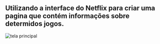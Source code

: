 <!-- ![GAME INFO](https://user-images.githubusercontent.com/68260255/138730167-b8295668-e1eb-49b4-a98a-f05b2385f297.png)<br/><br/> -->
## Utilizando a interface do Netflix para criar uma pagina que contém informações sobre determidos jogos.

![tela principal](https://user-images.githubusercontent.com/68260255/139312158-95939daf-b1ba-496d-a99e-e26f892e8365.png)


